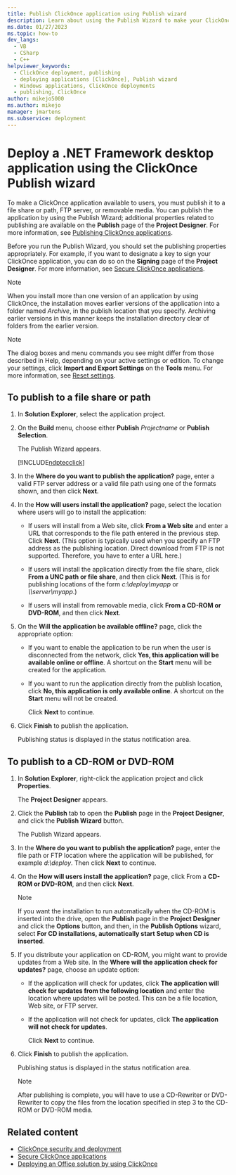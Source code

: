 ```yaml
---
title: Publish ClickOnce application using Publish wizard
description: Learn about using the Publish Wizard to make your ClickOnce application available to users, including which publishing properties to use.
ms.date: 01/27/2023
ms.topic: how-to
dev_langs: 
  - VB
  - CSharp
  - C++
helpviewer_keywords: 
  - ClickOnce deployment, publishing
  - deploying applications [ClickOnce], Publish wizard
  - Windows applications, ClickOnce deployments
  - publishing, ClickOnce
author: mikejo5000
ms.author: mikejo
manager: jmartens
ms.subservice: deployment
---
```

# Deploy a .NET Framework desktop application using the ClickOnce Publish wizard

To make a ClickOnce application available to users, you must publish it to a file share or path, FTP server, or removable media. You can publish the application by using the Publish Wizard; additional properties related to publishing are available on the **Publish** page of the **Project Designer**. For more information, see [Publishing ClickOnce applications](../deployment/publishing-clickonce-applications.md).

Before you run the Publish Wizard, you should set the publishing properties appropriately. For example, if you want to designate a key to sign your ClickOnce application, you can do so on the **Signing** page of the **Project Designer**. For more information, see [Secure ClickOnce applications](../deployment/securing-clickonce-applications.md).

> [!NOTE]
> When you install more than one version of an application by using ClickOnce, the installation moves earlier versions of the application into a folder named *Archive*, in the publish location that you specify. Archiving earlier versions in this manner keeps the installation directory clear of folders from the earlier version.

> [!NOTE]
> The dialog boxes and menu commands you see might differ from those described in Help, depending on your active settings or edition. To change your settings, click **Import and Export Settings** on the **Tools** menu. For more information, see [Reset settings](../ide/environment-settings.md#reset-settings).

## To publish to a file share or path

1. In **Solution Explorer**, select the application project.

2. On the **Build** menu, choose either **Publish** *Projectname* or **Publish Selection**.

    The Publish Wizard appears.

    [!INCLUDE[ndptecclick](../deployment/includes/dotnet-publish-tool.md)]

3. In the **Where do you want to publish the application?** page, enter a valid FTP server address or a valid file path using one of the formats shown, and then click **Next**.

4. In the **How will users install the application?** page, select the location where users will go to install the application:

   - If users will install from a Web site, click **From a Web site** and enter a URL that corresponds to the file path entered in the previous step. Click **Next**. (This option is typically used when you specify an FTP address as the publishing location. Direct download from FTP is not supported. Therefore, you have to enter a URL here.)

   - If users will install the application directly from the file share, click **From a UNC path or file share**, and then click **Next**. (This is for publishing locations of the form *c:\deploy\myapp* or *\\\server\myapp*.)

   - If users will install from removable media, click **From a CD-ROM or DVD-ROM**, and then click **Next**.

5. On the **Will the application be available offline?** page, click the appropriate option:

   - If you want to enable the application to be run when the user is disconnected from the network, click **Yes, this application will be available online or offline**. A shortcut on the **Start** menu will be created for the application.

   - If you want to run the application directly from the publish location, click **No, this application is only available online**. A shortcut on the **Start** menu will not be created.

     Click **Next** to continue.

6. Click **Finish** to publish the application.

    Publishing status is displayed in the status notification area.

## To publish to a CD-ROM or DVD-ROM

1. In **Solution Explorer**, right-click the application project and click **Properties**.

    The **Project Designer** appears.

2. Click the **Publish** tab to open the **Publish** page in the **Project Designer**, and click the **Publish Wizard** button.

    The Publish Wizard appears.

3. In the **Where do you want to publish the application?** page, enter the file path or FTP location where the application will be published, for example *d:\deploy*. Then click **Next** to continue.

4. On the **How will users install the application?** page, click From a **CD-ROM or DVD-ROM**, and then click **Next**.

   > [!NOTE]
   > If you want the installation to run automatically when the CD-ROM is inserted into the drive, open the **Publish** page in the **Project Designer** and click the **Options** button, and then, in the **Publish Options** wizard, select **For CD installations, automatically start Setup when CD is inserted**.

5. If you distribute your application on CD-ROM, you might want to provide updates from a Web site. In the **Where will the application check for updates?** page, choose an update option:

   - If the application will check for updates, click **The application will check for updates from the following location** and enter the location where updates will be posted. This can be a file location, Web site, or FTP server.

   - If the application will not check for updates, click **The application will not check for updates**.

     Click **Next** to continue.

6. Click **Finish** to publish the application.

    Publishing status is displayed in the status notification area.

   > [!NOTE]
   > After publishing is complete, you will have to use a CD-Rewriter or DVD-Rewriter to copy the files from the location specified in step 3 to the CD-ROM or DVD-ROM media.

## Related content

- [ClickOnce security and deployment](../deployment/clickonce-security-and-deployment.md)
- [Secure ClickOnce applications](../deployment/securing-clickonce-applications.md)
- [Deploying an Office solution by using ClickOnce](../vsto/deploying-an-office-solution-by-using-clickonce.md)